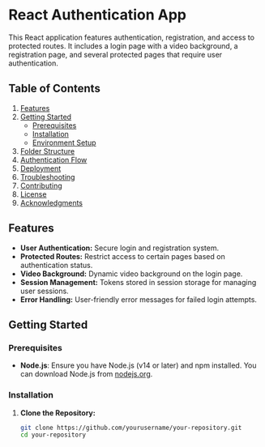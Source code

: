 # React Authentication App

This React application features authentication, registration, and access to protected routes. It includes a login page with a video background, a registration page, and several protected pages that require user authentication.

## Table of Contents

1. [Features](#features)
2. [Getting Started](#getting-started)
   - [Prerequisites](#prerequisites)
   - [Installation](#installation)
   - [Environment Setup](#environment-setup)
3. [Folder Structure](#folder-structure)
4. [Authentication Flow](#authentication-flow)
5. [Deployment](#deployment)
6. [Troubleshooting](#troubleshooting)
7. [Contributing](#contributing)
8. [License](#license)
9. [Acknowledgments](#acknowledgments)

## Features

- **User Authentication:** Secure login and registration system.
- **Protected Routes:** Restrict access to certain pages based on authentication status.
- **Video Background:** Dynamic video background on the login page.
- **Session Management:** Tokens stored in session storage for managing user sessions.
- **Error Handling:** User-friendly error messages for failed login attempts.

## Getting Started

### Prerequisites

- **Node.js**: Ensure you have Node.js (v14 or later) and npm installed. You can download Node.js from [nodejs.org](https://nodejs.org/).

### Installation

1. **Clone the Repository:**

   ```bash
   git clone https://github.com/yourusername/your-repository.git
   cd your-repository
